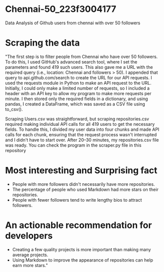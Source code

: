 # Chennai-50_223f3004177
Data Analysis of Github users from chennai with over 50 followers
# Scraping the data
"The first step is to filter people from Chennai who have over 50 followers. To do this, I used GitHub's advanced search tool, where I set the parameters and found 419 such users. This also gave me a URL with the required query (i.e., location: Chennai and followers > 50). I appended that query to api.github.com/search to create the URL for our API requests. I used the requests module in Python to make an API request to the URL. Initially, I could only make a limited number of requests, so I included a header with an API key to allow my program to make more requests per minute. I then stored only the required fields in a dictionary, and using pandas, I created a DataFrame, which was saved as a CSV file using to_csv().

Scraping Users.csv was straightforward, but scraping repositories.csv required making individual API calls for all 419 users to get the necessary fields. To handle this, I divided my user data into four chunks and made API calls for each chunk, ensuring that the request process wasn't interrupted and I didn't have to start over. After 20–30 minutes, my repositories.csv file was ready. You can check the program in the scraper.py file in this repository
# Most interesting and Surprising fact
* People with more followers didn't necessarily have more repositories.
* The percentage of people who used Markdown had more stars on their repositories.
* People with fewer followers tend to write lengthy bios to attract followers.
# An actionable recommendation for developers 
* Creating a few quality projects is more important than making many average projects.
* Using Markdown to improve the appearance of repositories can help earn more stars."

